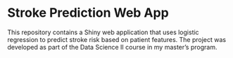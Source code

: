 # Stroke Prediction Web App 
This repository contains a Shiny web application that uses logistic regression to predict stroke risk based on patient features. The project was developed as part of the Data Science II course in my master’s program.
